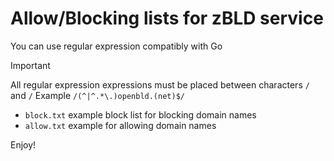 # Allow/Blocking lists for zBLD service

You can use regular expression compatibly with Go

> [!IMPORTANT]
> All regular expression expressions must be placed between characters `/` and `/`
> Example `/(^|^.*\.)openbld.(net)$/`

- `block.txt` example block list for blocking domain names
- `allow.txt` example for allowing domain names

Enjoy!
